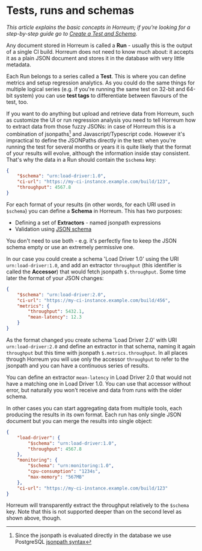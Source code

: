 # Tests, runs and schemas

*This article explains the basic concepts in Horreum; if you're looking for a step-by-step guide go to [Create a Test and Schema](/docs/create_test_and_schema.html ).*

Any document stored in Horreum is called a **Run** - usually this is the output of a single CI build. Horreum does not need to know much about: it accepts it as a plain JSON document and stores it in the database with very little metadata.

Each Run belongs to a series called a **Test**. This is where you can define metrics and setup regression analytics. As you could do the same things for multiple logical series (e.g. if you're running the same test on 32-bit and 64-bit system) you can use **test tags** to differentiate between flavours of the test, too.

If you want to do anything but upload and retrieve data from Horreum, such as customize the UI or run regression analysis you need to tell Horreum how to extract data from those fuzzy JSONs: in case of Horreum this is a combination of jsonpaths[^1] and Javascript/Typescript code. However it's impractical to define the JSONPaths directly in the test: when you're running the test for several months or years it is quite likely that the format of your results will evolve, although the information inside stay consistent. That's why the data in a Run should contain the `$schema` key:

```json
{
    "$schema": "urn:load-driver:1.0",
    "ci-url": "https://my-ci-instance.example.com/build/123",
    "throughput": 4567.8
}
```

For each format of your results (in other words, for each URI used in `$schema`) you can define a **Schema** in Horreum. This has two purposes:

* Defining a set of **Extractors** - named jsonpath expressions
* Validation using [JSON schema](https://json-schema.org/)

You don't need to use both - e.g. it's perfectly fine to keep the JSON schema empty or use an extremely permissive one.

In our case you could create a schema 'Load Driver 1.0' using the URI `urn:load-driver:1.0`, and add an extractor `throughput` (this identifier is called the **Accessor**) that would fetch jsonpath `$.throughput`. Some time later the format of your JSON changes:

```json
{
    "$schema": "urn:load-driver:2.0",
    "ci-url": "https://my-ci-instance.example.com/build/456",
    "metrics": {
        "throughput": 5432.1,
        "mean-latency": 12.3
    }
}
```

As the format changed you create schema 'Load Driver 2.0' with URI `urn:load-driver:2.0` and define an extractor in that schema, naming it again `throughput` but this time with jsonpath `$.metrics.throughput`. In all places through Horreum you will use only the accessor `throughput` to refer to the jsonpath and you can have a continuous series of results.

You can define an extractor `mean-latency` in Load Driver 2.0 that would not have a matching one in Load Driver 1.0. You can use that accessor without error, but naturally you won't receive and data from runs with the older schema.

In other cases you can start aggregating data from multiple tools, each producing the results in its own format. Each run has only single JSON document but you can merge the results into single object:

```json
{
    "load-driver": {
        "$schema": "urn:load-driver:1.0",
        "throughput": 4567.8
    },
    "monitoring": {
        "$schema": "urn:monitoring:1.0",
        "cpu-consumption": "1234s",
        "max-memory": "567MB"
    },
    "ci-url": "https://my-ci-instance.example.com/build/123"
}
```

Horreum will transparently extract the throughput relatively to the `$schema` key. Note that this is not supported deeper than on the second level as shown above, though.

[^1]: Since the jsonpath is evaluated directly in the database we use PostgreSQL [jsonpath syntax](https://www.postgresql.org/docs/12/datatype-json.html#DATATYPE-JSONPATH)